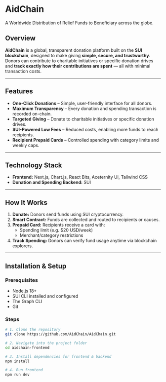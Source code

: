 # AidChain
A Worldwide Distribution of Relief Funds to Beneficiary across the globe.

## Overview
**AidChain** is a global, transparent donation platform built on the **SUI blockchain**, designed to make giving **simple, secure, and trustworthy**. Donors can contribute to charitable initiatives or specific donation drives and **track exactly how their contributions are spent** — all with minimal transaction costs.

---

## Features
- **One-Click Donations** – Simple, user-friendly interface for all donors.
- **Maximum Transparency** – Every donation and spending transaction is recorded on-chain.
- **Targeted Giving** – Donate to charitable initiatives or specific donation drives.
- **SUI-Powered Low Fees** – Reduced costs, enabling more funds to reach recipients.
- **Recipient Prepaid Cards** – Controlled spending with category limits and weekly caps.

---

## Technology Stack
- **Frontend:** Next.js, Chart.js, React Bits, Aceternity UI, Tailwind CSS
- **Donation and Spending Backend:** SUI

---

## How It Works
1. **Donate:** Donors send funds using SUI cryptocurrency.
2. **Smart Contract:** Funds are collected and routed to recipients or causes.
3. **Prepaid Card:** Recipients receive a card with:
   - Spending limit (e.g. $20 USD/week)
   - Merchant/category restrictions
4. **Track Spending:** Donors can verify fund usage anytime via blockchain explorers.

---

## Installation & Setup

### Prerequisites
- Node.js 18+
- SUI CLI installed and configured
- The Graph CLI
- Git

### Steps
```bash
# 1. Clone the repository
git clone https://github.com/AidChain/AidChain.git

# 2. Navigate into the project folder
cd aidchain-frontend

# 3. Install dependencies for frontend & backend
npm install

# 4. Run frontend
npm run dev
